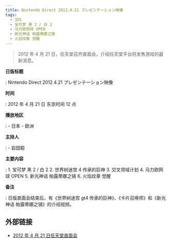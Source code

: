 ```yaml
---
title: Nintendo Direct 2012.4.21 プレゼンテーション映像
tags:
  - 3DS
  - 宝可梦 黑 2 / 白 2
  - 马力欧网球 OPEN
  - 新光神话 帕露蒂娜之镜
  - 火焰纹章 觉醒
---
```


> 2012 年 4 月 21 日，任天堂召开直面会，介绍任天堂平台将发售游戏的最新消息。

**日版标题**

:	Nintendo Direct 2012.4.21 プレゼンテーション映像

**时间**

:	2012 年 4 月 21 日 东京时间 12 点

**播放地区**

:	- 日本
	- 欧洲

**主持人**

:	- 岩田聪

**主要内容**

:	1. 宝可梦 黑 2 / 白 2
	2. 世界树迷宫 4 传承的巨神
	3. 交叉领域计划
	4. 马力欧网球 OPEN
	5. 新光神话 帕露蒂娜之镜
	6. 火焰纹章 觉醒

**备注**

:	日版直面会结束后，有《世界树迷宫 gt4 传承的巨神》、《卡片召唤师》和《新光神话 帕露蒂娜之镜》的介绍视频。

## 外部链接

- [2012 年 4 月 21 日任天堂直面会](https://www.bilibili.com/video/BV1AE41117XR/)
